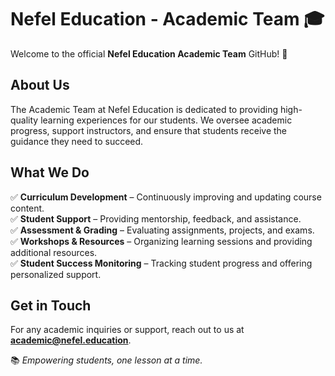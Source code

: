 # Nefel Education - Academic Team 🎓  

Welcome to the official **Nefel Education Academic Team** GitHub! 🚀  

## About Us  
The Academic Team at Nefel Education is dedicated to providing high-quality learning experiences for our students. We oversee academic progress, support instructors, and ensure that students receive the guidance they need to succeed.  

## What We Do  
✅ **Curriculum Development** – Continuously improving and updating course content.  
✅ **Student Support** – Providing mentorship, feedback, and assistance.  
✅ **Assessment & Grading** – Evaluating assignments, projects, and exams.  
✅ **Workshops & Resources** – Organizing learning sessions and providing additional resources.  
✅ **Student Success Monitoring** – Tracking student progress and offering personalized support.  

## Get in Touch  
For any academic inquiries or support, reach out to us at **academic@nefel.education**.  

📚 _Empowering students, one lesson at a time._  
